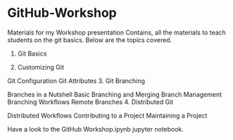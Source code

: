 # GitHub-Workshop
Materials for my Workshop presentation
Contains, all the materials to teach students on the git basics. Below are the topics covered.

1. Git Basics

2. Customizing Git

  Git Configuration
  Git Attributes 
3. Git Branching

  Branches in a Nutshell
  Basic Branching and Merging
  Branch Management
  Branching Workflows
  Remote Branches
4. Distributed Git

  Distributed Workflows
  Contributing to a Project
  Maintaining a Project
  
Have a look to the GitHub Workshop.ipynb jupyter notebook.
